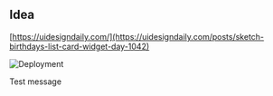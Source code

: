 ## Idea

[https://uidesigndaily.com/](https://uidesigndaily.com/posts/sketch-birthdays-list-card-widget-day-1042)

![Deployment](https://vsrm.dev.azure.com/02devopsmarbatch1/_apis/public/Release/badge/508f8b7f-3204-4506-a8da-4180943f4556/1/1)


Test message
